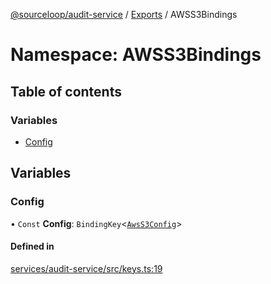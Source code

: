 [@sourceloop/audit-service](../README.md) / [Exports](../modules.md) / AWSS3Bindings

# Namespace: AWSS3Bindings

## Table of contents

### Variables

- [Config](AWSS3Bindings.md#config)

## Variables

### Config

• `Const` **Config**: `BindingKey`<[`AwsS3Config`](../interfaces/AwsS3Config.md)\>

#### Defined in

[services/audit-service/src/keys.ts:19](https://github.com/sourcefuse/loopback4-microservice-catalog/blob/93a7f917/services/audit-service/src/keys.ts#L19)
